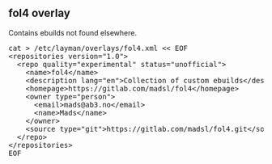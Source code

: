 fol4 overlay
------------
Contains ebuilds not found elsewhere.

<pre>cat &gt; /etc/layman/overlays/fol4.xml &lt;&lt; EOF
&lt;repositories version="1.0"&gt;
  &lt;repo quality="experimental" status="unofficial"&gt;
    &lt;name&gt;fol4&lt;/name&gt;
    &lt;description lang="en"&gt;Collection of custom ebuilds&lt;/description&gt;
    &lt;homepage&gt;https://gitlab.com/madsl/fol4&lt;/homepage&gt;
    &lt;owner type="person"&gt;
      &lt;email&gt;mads@ab3.no&lt;/email&gt;
      &lt;name&gt;Mads&lt;/name&gt;
    &lt;/owner&gt;
    &lt;source type="git"&gt;https://gitlab.com/madsl/fol4.git&lt;/source&gt;
  &lt;/repo&gt;
&lt;/repositories&gt;
EOF</pre>
